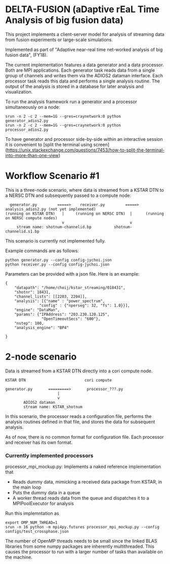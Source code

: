 # DELTA-FUSION (aDaptive rEaL Time Analysis of big fusion data)

This project implements a client-server model for analysis of streaming data from
fusion experiments or large-scale simulations.

Implemented as part of "Adaptive near-real time net-worked analysis of big
fusion data", (FY18).


The current implementation features a data generator and a data processor.
Both are MPI applications. Each generator task reads data from a single group of channels
and writes them via the ADIOS2 dataman interface.
Each processor task reads this data and performs a single analysis routine.
The output of the analysis is stored in a database for later analysis and visualization.


To run the analysis framework run a generator and a processor simultaneously on a node:
```
srun -n 2 -c 2 --mem=1G --gres=craynetwork:0 python generator_adios2.py
srun -n 2 -c 2 --mem=1G --gres=craynetwork:0 python processor_adios2.py
```

To have generator and processor side-by-side within an interactive session it is convenient 
to [split the terminal using screen]
(https://unix.stackexchange.com/questions/7453/how-to-split-the-terminal-into-more-than-one-view)


# Workflow Scenario #1
This is a three-node scenario, where data is streamed from a KSTAR DTN to a NERSC DTN and
subsequently passed to a compute node:

```
  generator.py         =====>    receiver.py         =====>  analysis_adios2.py (not yet implemented)
(running on KSTAR DTN)   |     (running on NERSC DTN)  |      (running on NERSC compute nodes)
                         v                             v
     stream name: shotnum-channelid.bp          shotnum-channelid.s1.bp
```
This scenario is currently not implemented fully.

Example commands are as follows:
```
python generator.py --config config-jychoi.json
python receiver.py --config config-jychoi.json
```

Parameters can be provided with a json file. Here is an example:
```
{
    "datapath": "/home/choij/kstar_streaming/018431",
    "shotnr": 18431,
    "channel_lists": [[2203, 2204]],
    "analysis": [{"name" : "power_spectrum", 
               "config" : {"nperseg": 32, "fs": 1.0}}],
    "engine": "DataMan", 
    "params": {"IPAddress": "203.230.120.125", 
                "OpenTimeoutSecs": "600"},
    "nstep": 100,
    "analysis_engine": "BP4"

}
```


# 2-node scenario
Data is streamed from a KSTAR DTN directly into a cori compute node.
```
KSTAR DTN                          cori compute

generator.py       =========>       processor_???.py
                       |
                       v
        ADIOS2 dataman
        stream name: KSTAR_shotnum
```
In this scenario, the processor reads a configuration file, performs the analysis routines
defined in that file, and stores the data for subsequent analysis.


As of now, there is no common format for configuration file. Each processor and receiver has its own
format. 


### Currently implemented processors

processor_mpi_mockup.py: Implements a naked reference implementation that
* Reads dummy data, mimicking a received data package from KSTAR, in the main loop
* Puts the dummy data in a queue
* A worker thread reads data from the queue and dispatches it to a MPIPoolExecutor for 
  analysis

Run this implemntation as
```
export OMP_NUM_THREAD=1
srun -n 16 python -m mpi4py.futures processor_mpi_mockup.py --config configs/test_crossphase.json
```

The number of OpenMP threads needs to be small since the linked BLAS libraries from
some numpy packages are inherently multithreaded. This causes the processor to run
with a larger number of tasks than available on the machine.







